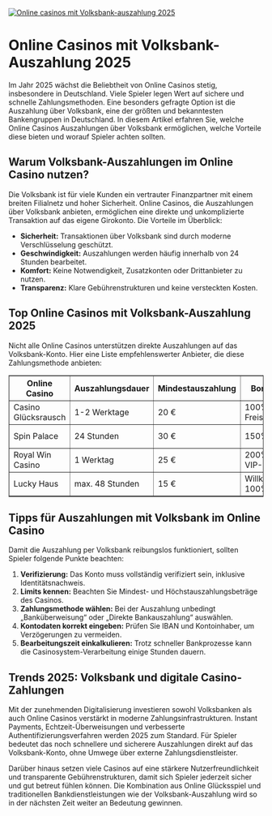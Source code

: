 [![Online casinos mit Volksbank-auszahlung 2025](https://123-caf.pages.dev/gitsignup.png)](https://vrmoo.ru/Bt82HjjY)

<h1>Online Casinos mit Volksbank-Auszahlung 2025</h1>  <p>Im Jahr 2025 wächst die Beliebtheit von Online Casinos stetig, insbesondere in Deutschland. Viele Spieler legen Wert auf sichere und schnelle Zahlungsmethoden. Eine besonders gefragte Option ist die Auszahlung über Volksbank, eine der größten und bekanntesten Bankengruppen in Deutschland. In diesem Artikel erfahren Sie, welche Online Casinos Auszahlungen über Volksbank ermöglichen, welche Vorteile diese bieten und worauf Spieler achten sollten.</p>  <h2>Warum Volksbank-Auszahlungen im Online Casino nutzen?</h2> <p>Die Volksbank ist für viele Kunden ein vertrauter Finanzpartner mit einem breiten Filialnetz und hoher Sicherheit. Online Casinos, die Auszahlungen über Volksbank anbieten, ermöglichen eine direkte und unkomplizierte Transaktion auf das eigene Girokonto. Die Vorteile im Überblick:</p>  <ul>   <li><strong>Sicherheit:</strong> Transaktionen über Volksbank sind durch moderne Verschlüsselung geschützt.</li>   <li><strong>Geschwindigkeit:</strong> Auszahlungen werden häufig innerhalb von 24 Stunden bearbeitet.</li>   <li><strong>Komfort:</strong> Keine Notwendigkeit, Zusatzkonten oder Drittanbieter zu nutzen.</li>   <li><strong>Transparenz:</strong> Klare Gebührenstrukturen und keine versteckten Kosten.</li> </ul>  <h2>Top Online Casinos mit Volksbank-Auszahlung 2025</h2> <p>Nicht alle Online Casinos unterstützen direkte Auszahlungen auf das Volksbank-Konto. Hier eine Liste empfehlenswerter Anbieter, die diese Zahlungsmethode anbieten:</p>  <table border="1" cellpadding="8" cellspacing="0">   <thead>     <tr>       <th>Online Casino</th>       <th>Auszahlungsdauer</th>       <th>Mindestauszahlung</th>       <th>Bonusangebote</th>       <th>Kundensupport</th>     </tr>   </thead>   <tbody>     <tr>       <td>Casino Glücksrausch</td>       <td>1-2 Werktage</td>       <td>20 €</td>       <td>100% bis 200 € + Freispiele</td>       <td>24/7 Live-Chat, Telefon</td>     </tr>     <tr>       <td>Spin Palace</td>       <td>24 Stunden</td>       <td>30 €</td>       <td>150% bis 300 €</td>       <td>E-Mail, Live-Chat</td>     </tr>     <tr>       <td>Royal Win Casino</td>       <td>1 Werktag</td>       <td>25 €</td>       <td>200% bis 500 € + VIP-Programm</td>       <td>Telefon, E-Mail</td>     </tr>     <tr>       <td>Lucky Haus</td>       <td>max. 48 Stunden</td>       <td>15 €</td>       <td>Willkommensbonus 100% bis 150 €</td>       <td>Live-Chat 12 Stunden täglich</td>     </tr>   </tbody> </table>  <h2>Tipps für Auszahlungen mit Volksbank im Online Casino</h2> <p>Damit die Auszahlung per Volksbank reibungslos funktioniert, sollten Spieler folgende Punkte beachten:</p>  <ol>   <li><strong>Verifizierung:</strong> Das Konto muss vollständig verifiziert sein, inklusive Identitätsnachweis.</li>   <li><strong>Limits kennen:</strong> Beachten Sie Mindest- und Höchstauszahlungsbeträge des Casinos.</li>   <li><strong>Zahlungsmethode wählen:</strong> Bei der Auszahlung unbedingt „Banküberweisung“ oder „Direkte Bankauszahlung“ auswählen.</li>   <li><strong>Kontodaten korrekt eingeben:</strong> Prüfen Sie IBAN und Kontoinhaber, um Verzögerungen zu vermeiden.</li>   <li><strong>Bearbeitungszeit einkalkulieren:</strong> Trotz schneller Bankprozesse kann die Casinosystem-Verarbeitung einige Stunden dauern.</li> </ol>  <h2>Trends 2025: Volksbank und digitale Casino-Zahlungen</h2> <p>Mit der zunehmenden Digitalisierung investieren sowohl Volksbanken als auch Online Casinos verstärkt in moderne Zahlungsinfrastrukturen. Instant Payments, Echtzeit-Überweisungen und verbesserte Authentifizierungsverfahren werden 2025 zum Standard. Für Spieler bedeutet das noch schnellere und sicherere Auszahlungen direkt auf das Volksbank-Konto, ohne Umwege über externe Zahlungsdienstleister.</p>  <p>Darüber hinaus setzen viele Casinos auf eine stärkere Nutzerfreundlichkeit und transparente Gebührenstrukturen, damit sich Spieler jederzeit sicher und gut betreut fühlen können. Die Kombination aus Online Glücksspiel und traditionellen Bankdienstleistungen wie der Volksbank-Auszahlung wird so in der nächsten Zeit weiter an Bedeutung gewinnen.</p>